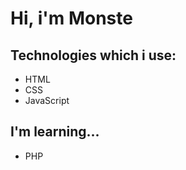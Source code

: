 # Hi, i'm Monste

## Technologies which i use:

- HTML
- CSS
- JavaScript

## I'm learning...

- PHP
